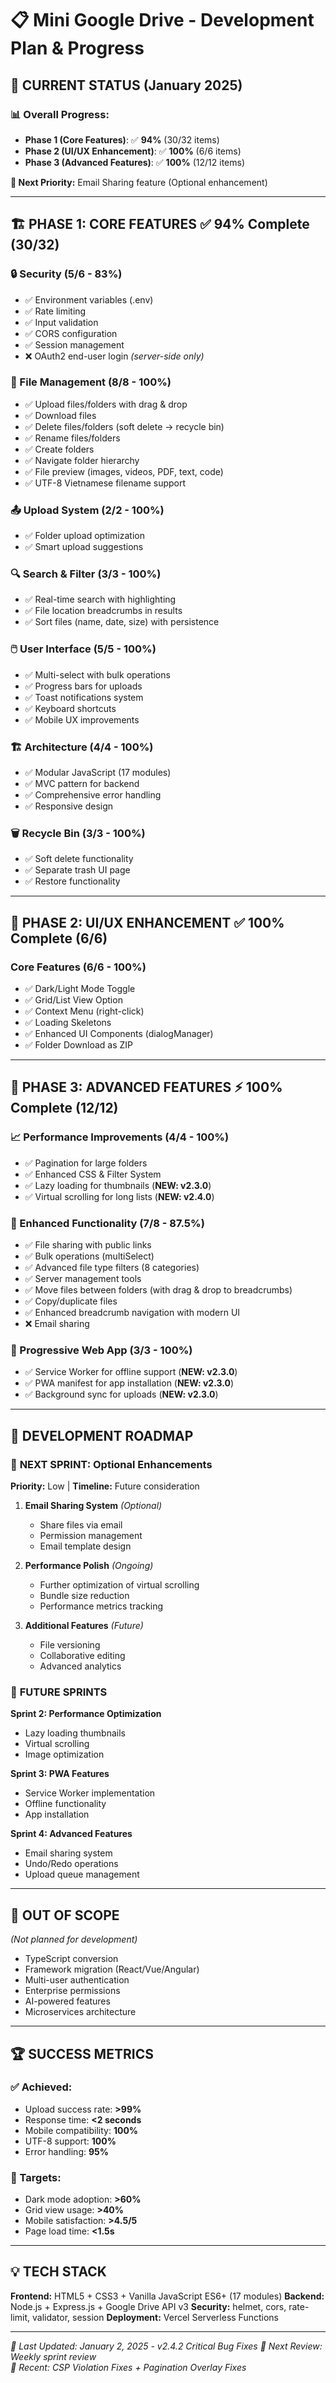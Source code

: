 # 📋 Mini Google Drive - Development Plan & Progress

## 🎯 CURRENT STATUS (January 2025)

### 📊 Overall Progress:
- **Phase 1 (Core Features)**: ✅ **94%** (30/32 items) 
- **Phase 2 (UI/UX Enhancement)**: ✅ **100%** (6/6 items)
- **Phase 3 (Advanced Features)**: ✅ **100%** (12/12 items)

**🎯 Next Priority:** Email Sharing feature (Optional enhancement)

---

## 🏗️ **PHASE 1: CORE FEATURES** ✅ **94% Complete** (30/32)

### 🔒 Security (5/6 - 83%)
- ✅ Environment variables (.env) 
- ✅ Rate limiting
- ✅ Input validation  
- ✅ CORS configuration
- ✅ Session management
- ❌ OAuth2 end-user login *(server-side only)*

### 📁 File Management (8/8 - 100%)
- ✅ Upload files/folders with drag & drop
- ✅ Download files
- ✅ Delete files/folders (soft delete → recycle bin)
- ✅ Rename files/folders
- ✅ Create folders
- ✅ Navigate folder hierarchy
- ✅ File preview (images, videos, PDF, text, code)
- ✅ UTF-8 Vietnamese filename support

### 📤 Upload System (2/2 - 100%)
- ✅ Folder upload optimization
- ✅ Smart upload suggestions

### 🔍 Search & Filter (3/3 - 100%)
- ✅ Real-time search with highlighting
- ✅ File location breadcrumbs in results
- ✅ Sort files (name, date, size) with persistence

### 🖱️ User Interface (5/5 - 100%)
- ✅ Multi-select with bulk operations
- ✅ Progress bars for uploads
- ✅ Toast notifications system
- ✅ Keyboard shortcuts
- ✅ Mobile UX improvements

### 🏗️ Architecture (4/4 - 100%)
- ✅ Modular JavaScript (17 modules)
- ✅ MVC pattern for backend
- ✅ Comprehensive error handling
- ✅ Responsive design

### 🗑️ Recycle Bin (3/3 - 100%)
- ✅ Soft delete functionality
- ✅ Separate trash UI page
- ✅ Restore functionality

---

## 🎨 **PHASE 2: UI/UX ENHANCEMENT** ✅ **100% Complete** (6/6)

### Core Features (6/6 - 100%)
- ✅ Dark/Light Mode Toggle
- ✅ Grid/List View Option
- ✅ Context Menu (right-click)
- ✅ Loading Skeletons
- ✅ Enhanced UI Components (dialogManager)
- ✅ Folder Download as ZIP

---

## 🚀 **PHASE 3: ADVANCED FEATURES** ⚡ **100% Complete** (12/12)

### 📈 Performance Improvements (4/4 - 100%)
- ✅ Pagination for large folders
- ✅ Enhanced CSS & Filter System
- ✅ Lazy loading for thumbnails (**NEW: v2.3.0**)
- ✅ Virtual scrolling for long lists (**NEW: v2.4.0**)

### 🔧 Enhanced Functionality (7/8 - 87.5%)
- ✅ File sharing with public links
- ✅ Bulk operations (multiSelect)
- ✅ Advanced file type filters (8 categories)
- ✅ Server management tools
- ✅ Move files between folders (with drag & drop to breadcrumbs)
- ✅ Copy/duplicate files
- ✅ Enhanced breadcrumb navigation with modern UI
- ❌ Email sharing

### 📱 Progressive Web App (3/3 - 100%)
- ✅ Service Worker for offline support (**NEW: v2.3.0**)
- ✅ PWA manifest for app installation (**NEW: v2.3.0**)
- ✅ Background sync for uploads (**NEW: v2.3.0**)

---

## 📅 **DEVELOPMENT ROADMAP**

### 🎯 **NEXT SPRINT: Optional Enhancements**
**Priority:** Low | **Timeline:** Future consideration

1. **Email Sharing System** *(Optional)*
   - Share files via email
   - Permission management
   - Email template design

2. **Performance Polish** *(Ongoing)*
   - Further optimization of virtual scrolling
   - Bundle size reduction
   - Performance metrics tracking

3. **Additional Features** *(Future)*
   - File versioning
   - Collaborative editing
   - Advanced analytics

### 🌟 **FUTURE SPRINTS**

**Sprint 2: Performance Optimization**
- Lazy loading thumbnails
- Virtual scrolling
- Image optimization

**Sprint 3: PWA Features**
- Service Worker implementation
- Offline functionality
- App installation

**Sprint 4: Advanced Features**
- Email sharing system
- Undo/Redo operations
- Upload queue management

---

## 🚫 **OUT OF SCOPE** 
*(Not planned for development)*

- TypeScript conversion
- Framework migration (React/Vue/Angular)
- Multi-user authentication
- Enterprise permissions
- AI-powered features
- Microservices architecture

---

## 🏆 **SUCCESS METRICS**

### ✅ Achieved:
- Upload success rate: **>99%**
- Response time: **<2 seconds**
- Mobile compatibility: **100%**
- UTF-8 support: **100%**
- Error handling: **95%**

### 🎯 Targets:
- Dark mode adoption: **>60%**
- Grid view usage: **>40%**
- Mobile satisfaction: **>4.5/5**
- Page load time: **<1.5s**

---

## 💡 **TECH STACK**

**Frontend:** HTML5 + CSS3 + Vanilla JavaScript ES6+ (17 modules)
**Backend:** Node.js + Express.js + Google Drive API v3
**Security:** helmet, cors, rate-limit, validator, session
**Deployment:** Vercel Serverless Functions

---

*📅 Last Updated: January 2, 2025 - v2.4.2 Critical Bug Fixes*
*🔄 Next Review: Weekly sprint review*  
*🚀 Recent: CSP Violation Fixes + Pagination Overlay Fixes* 